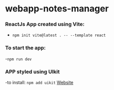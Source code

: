 # webapp-notes-manager

### ReactJs App created using Vite:
- `npm init vite@latest . -- --template react`

### To start the app: 
-`npm run dev`

### APP styled using UIkit 
-to install: `npm add uikit`
[Website](https://getuikit.com/)

